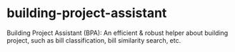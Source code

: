 # building-project-assistant
Building Project Assistant (BPA): An efficient &amp; robust helper about building project, such as bill classification, bill similarity search, etc.
